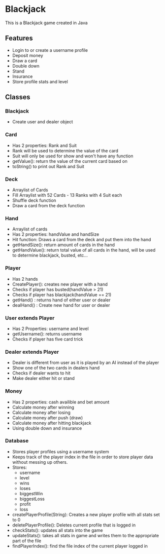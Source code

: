 # Blackjack 

This is a Blackjack game created in Java

## Features
* Login to or create a username profile
* Deposit money
* Draw a card
* Double down
* Stand
* Insurance
* Store profile stats and level

## Classes

###  Blackjack
 * Create user and dealer object

### Card
* Has 2 properties: Rank and Suit
* Rank will be used to determine the value of the card
* Suit will only be used for show and won't have any function
* getValue(): return the value of the current card based on
* toString() to print out Rank and Suit

### Deck
* Arraylist of Cards
* Fill Arraylist with 52 Cards - 13 Ranks with 4 Suit each
* Shuffle deck function
* Draw a card from the deck function

### Hand
* Arraylist of cards
* Has 2 properties: handValue and handSize
* Hit function: Draws a card from the deck and put them into the hand
* getHandSize(): return amount of cards in the hand
* getHandValue(): return total value of all cards in the hand, will be used to determine blackjack, busted, etc...

### Player
* Has 2 hands
* CreatePlayer(): creates new player with a hand
* Checks if player has busted(handValue > 21)
* Checks if player has blackjack(handValue == 21)
* getHand() : returns hand of either user or dealer
* dealHand() : Create new hand for user or dealer

### User extends Player
* Has 2 Properties: username and level
* getUsername(): returns username
* Checks if player has five card trick

### Dealer extends Player
* Dealer is different from user as it is played by an AI instead of the player
* Show one of the two cards in dealers hand
* Checks if dealer wants to hit
* Make dealer either hit or stand

### Money
* Has 2 properties: cash availible and bet amount
* Calculate money after winning
* Calculate money after losing
* Calculate money after push (draw)
* Calculate money after hitting blackjack
* Using double down and insurance

### Database
* Stores player profiles using a username system
* Keeps track of the player index in the file in order to store player data without messing up others.
* Stores: 
  - username
  - level
  - wins
  - loses
  - biggestWin
  - biggestLoss
  - profit
  - loss
* createPlayerProfile(String): Creates a new player profile with all stats set to 0
* deletePlayerProfile(): Deletes current profile that is logged in
* checkStats(): updates all stats into the game
* updateStats(): takes all stats in game and writes them to the appropriate part of the file
* findPlayerIndex(): find the file index of the current player logged in
